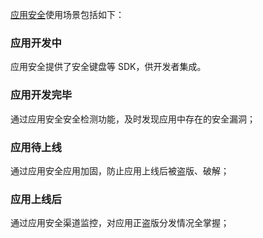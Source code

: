 [应用安全](https://cloud.tencent.com/product/ms?idx=2)使用场景包括如下：

### 应用开发中
应用安全提供了安全键盘等 SDK，供开发者集成。

### 应用开发完毕
通过应用安全安全检测功能，及时发现应用中存在的安全漏洞；

### 应用待上线
通过应用安全应用加固，防止应用上线后被盗版、破解；

### 应用上线后
通过应用安全渠道监控，对应用正盗版分发情况全掌握；
